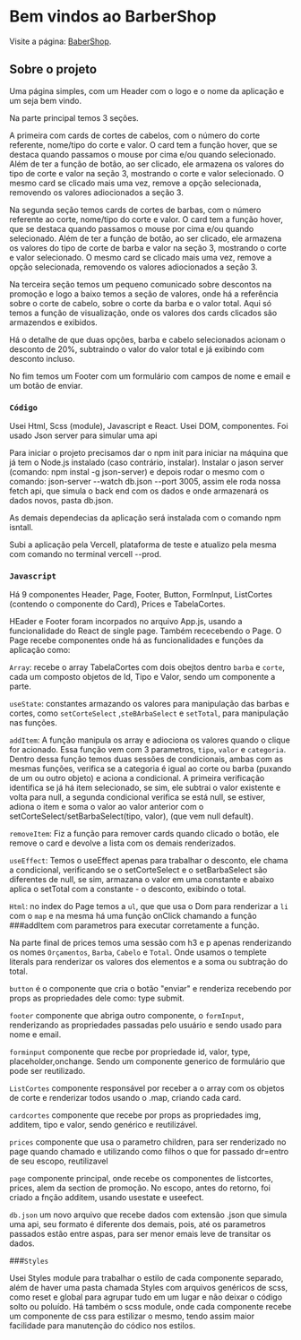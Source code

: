 # Bem vindos ao BarberShop

Visite a página: [BaberShop](https://willaimrodrigo.github.io/barber-shop/).

## Sobre o projeto

Uma página simples, com um Header com o logo e o nome da aplicação e um seja bem vindo.

Na parte principal temos 3 seções. 

A primeira com cards de cortes de cabelos, com o número do corte referente, nome/tipo do corte e valor. 
O card tem a função hover, que se destaca quando passamos o mouse por cima e/ou quando selecionado. Além de ter a função de botão, ao ser clicado, ele armazena os valores do tipo de corte e valor na seção 3, mostrando o corte e valor selecionado. O mesmo card se clicado mais uma vez, remove a opção selecionada, removendo os valores adiocionados a seção 3.

Na segunda seção temos cards de cortes de barbas, com o número referente ao corte, nome/tipo do corte e valor.
O card tem a função hover, que se destaca quando passamos o mouse por cima e/ou quando selecionado. Além de ter a função de botão, ao ser clicado, ele armazena os valores do tipo de corte de barba e valor na seção 3, mostrando o corte e valor selecionado. O mesmo card se clicado mais uma vez, remove a opção selecionada, removendo os valores adiocionados a seção 3.

Na terceira seção temos um pequeno comunicado sobre descontos na promoção e logo a baixo temos a seção de valores, onde há a referência sobre o corte de cabelo, sobre o corte da barba e o valor total.
Aqui só temos a função de visualização, onde os valores dos cards clicados são armazendos e exibidos. 

Há o detalhe de que duas opções, barba e cabelo selecionados acionam o desconto de 20%, subtraindo o valor do valor total e já exibindo com desconto incluso.


No fim temos um Footer com um formulário com campos de nome e email e um botão de enviar.



### `Código`

Usei Html, Scss (module), Javascript e React.
Usei DOM, componentes.
Foi usado Json server para simular uma api

Para iniciar o projeto precisamos dar o npm init para iniciar na máquina que já tem o Node.js instalado (caso contrário, instalar). Instalar o jason server (comando: npm instal -g json-server) e depois rodar o mesmo com o comando: json-server --watch db.json --port 3005, assim ele roda nossa fetch api, que simula o back end com os dados e onde armazenará os dados novos, pasta db.json.

As demais dependecias da aplicação será instalada com o comando npm isntall.

Subi a aplicação pela Vercell, plataforma de teste e atualizo pela mesma com comando no terminal vercell --prod.




### `Javascript`

Há 9 componentes Header, Page, Footer, Button, FormInput, ListCortes (contendo o componente do Card), Prices  e TabelaCortes. 

HEader e Footer foram incorpados no arquivo App.js, usando a funcionalidade do React de single page. Também rececebendo o Page. O Page recebe componentes onde há as funcionalidades e funções da aplicação como:

`Array`: recebe o array TabelaCortes com dois obejtos dentro `barba` e `corte`, cada um composto objetos de Id, Tipo e Valor, sendo um componente a parte.

`useState`: constantes armazando os valores para manipulação das barbas e cortes, como `setCorteSelect` ,`steBArbaSelect` e `setTotal`, para manipulação nas funções.

`addItem`: A função manipula os array e adiociona os valores quando o clique for acionado. Essa função vem com 3 parametros, `tipo`, `valor` e `categoria`. Dentro dessa função temos duas sessões de condicionais, ambas com as mesmas funções, verifica se a categoria é igual ao corte ou barba (puxando de um ou outro objeto) e aciona a condicional. A primeira verificação identifica se já há item selecionado, se sim, ele subtrai o valor existente e volta para null, a segunda condicional verifica se está null, se estiver, adiona o item e soma o valor ao valor anterior com o setCorteSelect/setBarbaSelect(tipo, valor), (que vem null default).

`removeItem`: Fiz a função para remover cards quando clicado o botão, ele remove o card e devolve a lista com os demais renderizados.

`useEffect`: Temos o useEffect apenas para trabalhar o desconto, ele chama a condicional, verificando se o setCorteSelect e o setBarbaSelect são diferentes de null, se sim, armazana o valor em uma constante e abaixo aplica o setTotal com a constante - o desconto, exibindo o total.

`Html`: no index do Page temos a `ul`, que  que usa o Dom para renderizar a `li` com o `map` e na mesma há uma função  onClick chamando a função ###addItem com parametros para executar corretamente a função.

Na parte final de prices temos uma sessão com h3 e p apenas renderizando os nomes `Orçamentos`, `Barba`, `Cabelo` e `Total`. Onde usamos o templete literals para renderizar os valores dos elementos e a soma ou subtração do total.

`button` é o componente que cria o botão "enviar" e renderiza recebendo por props as propriedades dele como: type submit.

`footer` componente que abriga outro componente, o `formInput`, renderizando as propriedades passadas pelo usuário e sendo usado para nome e email.

`forminput` componente que recbe por propriedade id, valor, type, placeholder,onchange. Sendo um componente generico de formulário que pode ser reutilizado.

`ListCortes` componente responsável por receber a o array com os objetos de corte e renderizar todos usando o .map, criando cada card.

`cardcortes` componente que recebe por props as propriedades img, additem, tipo e valor, sendo genérico e reutilizável.

`prices` componente que usa o parametro children, para ser renderizado no page quando chamado e utilizando como filhos o que for passado dr=entro de seu escopo, reutilizavel 

`page` componente principal, onde recebe os componentes de listcortes, prices, alem da section de promoção. No escopo, antes do retorno, foi criado a fnção additem, usando usestate e useefect.

`db.json` um novo arquivo que recebe dados com extensão .json que simula uma api, seu formato é diferente dos demais, pois, até os parametros passados estão entre aspas, para ser menor emais leve de transitar os dados.
 

###`Styles`

Usei Styles module para trabalhar o estilo de cada componente separado, além de haver uma pasta chamada Styles com arquivos genéricos de scss, como reset e global para agrupar tudo em um lugar e não deixar o código solto ou poluído.
Há também o scss module, onde cada componente recebe um componente de css para estilizar o mesmo, tendo assim maior facilidade para manutenção do códico nos estilos.